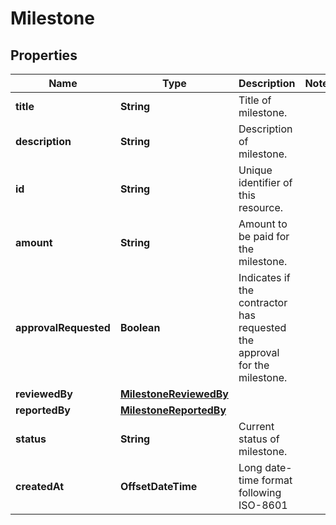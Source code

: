 

# Milestone


## Properties

| Name | Type | Description | Notes |
|------------ | ------------- | ------------- | -------------|
|**title** | **String** | Title of milestone. |  |
|**description** | **String** | Description of milestone. |  |
|**id** | **String** | Unique identifier of this resource. |  |
|**amount** | **String** | Amount to be paid for the milestone. |  |
|**approvalRequested** | **Boolean** | Indicates if the contractor has requested the approval for the milestone. |  |
|**reviewedBy** | [**MilestoneReviewedBy**](MilestoneReviewedBy.md) |  |  |
|**reportedBy** | [**MilestoneReportedBy**](MilestoneReportedBy.md) |  |  |
|**status** | **String** | Current status of milestone. |  |
|**createdAt** | **OffsetDateTime** | Long date-time format following ISO-8601 |  |



